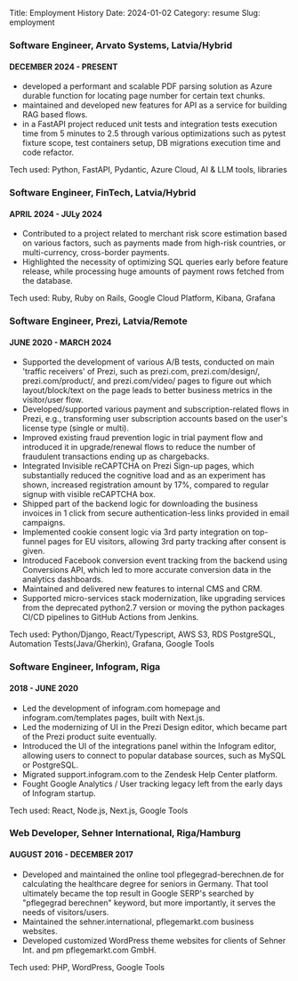 Title: Employment History
Date: 2024-01-02
Category: resume
Slug: employment

### Software Engineer, Arvato Systems, Latvia/Hybrid

#### DECEMBER 2024 - PRESENT

- developed a performant and scalable PDF parsing solution as Azure durable function for locating page number for certain text chunks.
- maintained and developed new features for API as a service for building RAG based flows.
- in a FastAPI project reduced unit tests and integration tests execution time from 5 minutes to 2.5 through various optimizations such as pytest fixture scope, test containers setup, DB migrations execution time and code refactor.

<div class="tech-stack">Tech used: Python, FastAPI, Pydantic, Azure Cloud, AI & LLM tools, libraries</div>

<div class="page-break-before"></div>

### Software Engineer, FinTech, Latvia/Hybrid

#### APRIL 2024 - JULy 2024

- Contributed to a project related to merchant risk score estimation based on various factors, such as payments made from high-risk countries, or multi-currency, cross-border payments.
- Highlighted the necessity of optimizing SQL queries early before feature release, while processing huge amounts of payment rows fetched from the database.

<div class="tech-stack">Tech used: Ruby, Ruby on Rails, Google Cloud Platform, Kibana, Grafana</div>

### Software Engineer, Prezi, Latvia/Remote

####  JUNE 2020 - MARCH 2024

- Supported the development of various A/B tests, conducted on main 'traffic receivers' of Prezi, such as prezi.com, prezi.com/design/, prezi.com/product/, and prezi.com/video/ pages to figure out which layout/block/text on the page leads to better business metrics in the visitor/user flow.
- Developed/supported various payment and subscription-related flows in Prezi, e.g., transforming user subscription accounts based on the user's license type (single or multi).
- Improved existing fraud prevention logic in trial payment flow and introduced it in upgrade/renewal flows to reduce the number of fraudulent transactions ending up as chargebacks.
- Integrated Invisible reCAPTCHA on Prezi Sign-up pages, which substantially reduced the cognitive load and as an experiment has shown, increased registration amount by 17%, compared to regular signup with visible reCAPTCHA box.
- Shipped part of the backend logic for downloading the business invoices in 1 click from secure authentication-less links provided in email campaigns.
- Implemented cookie consent logic via 3rd party integration on top-funnel pages for EU visitors, allowing 3rd party tracking after consent is given.
- Introduced Facebook conversion event tracking from the backend using Conversions API, which led to more accurate conversion data in the analytics dashboards.
- Maintained and delivered new features to internal CMS and CRM.
- Supported micro-services stack modernization, like upgrading services from the deprecated python2.7 version or moving the python packages CI/CD pipelines to GitHub Actions from Jenkins.

<div class="tech-stack">Tech used: Python/Django, React/Typescript, AWS S3, RDS PostgreSQL, Automation Tests(Java/Gherkin), Grafana, Google Tools</div>

<div class="page-break-before"></div>

### Software Engineer, Infogram, Riga

####  2018 - JUNE 2020

- Led the development of infogram.com homepage and infogram.com/templates pages, built with Next.js.
- Led the modernizing of UI in the Prezi Design editor, which became part of the Prezi product suite eventually.
- Introduced the UI of the integrations panel within the Infogram editor, allowing users to connect to popular database sources, such as MySQL or PostgreSQL.
- Migrated support.infogram.com to the Zendesk Help Center platform.
- Fought Google Analytics / User tracking legacy left from the early days of Infogram startup.

<div class="tech-stack">Tech used: React, Node.js, Next.js, Google Tools</div>

### Web Developer, Sehner International, Riga/Hamburg

#### AUGUST 2016 - DECEMBER 2017

- Developed and maintained the online tool pflegegrad-berechnen.de for calculating the healthcare degree for seniors in Germany. That tool ultimately became the top result in Google SERP's searched by "pflegegrad berechnen" keyword, but more importantly, it serves the needs of visitors/users.
- Maintained the sehner.international, pflegemarkt.com business websites.
- Developed customized WordPress theme websites for clients of Sehner Int. and pm pflegemarkt.com GmbH.

<div class="tech-stack">Tech used: PHP, WordPress, Google Tools</div>
